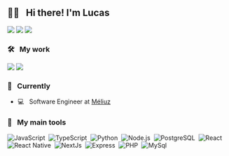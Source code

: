 ## 🙋‍♂️ &nbsp; Hi there! I'm Lucas 

<a href="https://www.linkedin.com/in/lucas-prochnow/"><img src="https://img.shields.io/badge/-Connect-0077B5?style=flat&logo=Linkedin&logoColor=white"/></a>
<a href="mailto:lucas.prochnow01@gmail.com"><img src="https://img.shields.io/badge/-Contact me-D14836?style=flat&logo=Gmail&logoColor=white"/></a>
<a href="https://twitter.com/luketagod"><img src="https://img.shields.io/badge/-Tweet%20me-0077B5?style=flat&logo=twitter&logoColor=white"/></a>

### 🛠️ &nbsp; My work

<a href="https://leetcode.com/u/lucasprochnow/"><img src="https://img.shields.io/badge/-Leetcode%20Profile-0A0A0A?style=flat&logo=leetcode&logoColor=white%22"/></a>
<a href="https://dev.to/lucasprochnow"><img src="https://img.shields.io/badge/-Knowledge%20share-0A0A0A?style=flat&logo=dev.to&logoColor=white"/></a>

### 🚀 &nbsp; Currently

- 💻 &nbsp; Software Engineer at <a href="https://meliuz.com.br">Méliuz</a>

### 🧰 &nbsp; My main tools 

![JavaScript](https://img.shields.io/badge/-JavaScript-0D1117?style=flat&logo=javascript)&nbsp;
![TypeScript](https://img.shields.io/badge/-TypeScript-0D1117?style=flat&logo=TypeScript)&nbsp;
![Python](https://img.shields.io/badge/-Python-0D1117?style=flat&logo=python)&nbsp;
![Node.js](https://img.shields.io/badge/-Node.js-0D1117?style=flat&logo=node.js)&nbsp;
![PostgreSQL](https://img.shields.io/badge/-PostgreSQL-0D1117?style=flat&logo=postgresql)&nbsp;
![React](https://img.shields.io/badge/-React-0D1117?style=flat&logo=react)&nbsp;
![React Native](https://img.shields.io/badge/-React%20Native-0D1117?style=flat&logo=react)&nbsp;
![NextJs](https://img.shields.io/badge/-Next.js-0D1117?style=flat&logo=next.js)&nbsp;
![Express](https://img.shields.io/badge/-Express-0D1117?style=flat&logo=node.js)&nbsp;
![PHP](https://img.shields.io/badge/-PHP-0D1117?style=flat&logo=php)&nbsp;
![MySql](https://img.shields.io/badge/-MySQL-0D1117?style=flat&logo=mysql)&nbsp;
 
<!--
**lucasprochnow2/lucasprochnow2** is a ✨ _special_ ✨ repository because its `README.md` (this file) appears on your GitHub profile.

Here are some ideas to get you started:

- 🔭 I’m currently working on ...
- 🌱 I’m currently learning ...
- 👯 I’m looking to collaborate on ...
- 🤔 I’m looking for help with ...
- 💬 Ask me about ...
- 📫 How to reach me: ...
- 😄 Pronouns: ...
- ⚡ Fun fact: ...
-->
